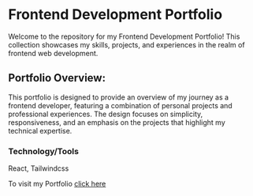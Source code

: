 
# Frontend Development Portfolio

Welcome to the repository for my Frontend Development Portfolio! This collection showcases my skills, projects, and experiences in the realm of frontend web development.

## Portfolio Overview:

This portfolio is designed to provide an overview of my journey as a frontend developer, featuring a combination of personal projects and professional experiences. The design focuses on simplicity, responsiveness, and an emphasis on the projects that highlight my technical expertise.


### Technology/Tools

React, Tailwindcss

To visit my Portfolio [click here](https://portfolio-drmskrblt.netlify.app)
